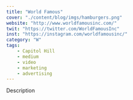 ```yaml
---
title: "World Famous"
cover: "./content/blog/imgs/hamburgers.png"
website: "http://www.worldfamousinc.com/"
twit: "https://twitter.com/WorldFamousInc"
inst: "https://instagram.com/worldfamousinc/"
category: "W"
tags:
    - Capitol Hill
    - medium
    - video
    - marketing
    - advertising
---
```


Description
